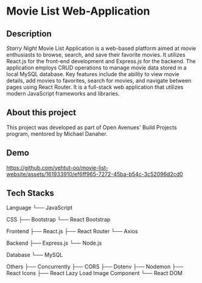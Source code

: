 # Movie List Web-Application

## Description
*Starry Night* Movie List Application is a web-based platform aimed at movie enthusiasts to browse, search, and save their favorite movies. It utilizes React.js for the front-end development and Express.js for the backend. The application employs CRUD operations to manage movie data stored in a local MySQL database. Key features include the ability to view movie details, add movies to favorites, search for movies, and navigate between pages using React Router. 
It is a full-stack web application that utilizes modern JavaScript frameworks and libraries.

## About this project
This project was developed as part of Open Avenues' Build Projects program, mentored by Michael Danaher.

## Demo
https://github.com/yehtut-oo/movie-list-website/assets/161933910/ef6ff965-7272-45ba-b54c-3c52096d2cd0

## Tech Stacks
Language
└── JavaScript

CSS
├── Bootstrap
└── React Bootstrap

Frontend
├── React.js
├── React Router
└── Axios

Backend
├── Express.js
└── Node.js

Database
└── MySQL

Others
├── Concurrently
├── CORS
├── Dotenv
├── Nodemon
├── React Icons
├── React Lazy Load Image Component
└── React DOM

